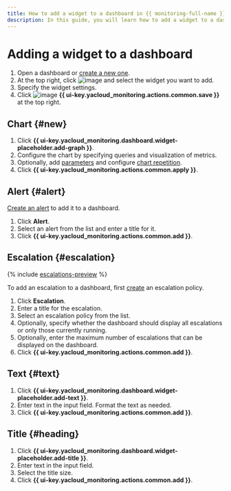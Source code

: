 ```yaml
---
title: How to add a widget to a dashboard in {{ monitoring-full-name }}
description: In this guide, you will learn how to add a widget to a dashboard in {{ monitoring-name }}.
---
```


# Adding a widget to a dashboard

1. Open a dashboard or [create a new one](create.md).
1. At the top right, click ![image](../../../_assets/console-icons/plus.svg) and select the widget you want to add.
1. Specify the widget settings.
1. Click ![image](../../../_assets/console-icons/floppy-disk.svg) **{{ ui-key.yacloud_monitoring.actions.common.save }}** at the top right.

## Chart {#new}

1. Click **{{ ui-key.yacloud_monitoring.dashboard.widget-placeholder.add-graph }}**.
1. Configure the chart by specifying queries and visualization of metrics.
1. Optionally, add [parameters](add-parameters.md) and configure [chart repetition](add-parameters.md#repeated-graphs).
1. Click **{{ ui-key.yacloud_monitoring.actions.common.apply }}**.

## Alert {#alert}

[Create an alert](../alert/create-alert.md) to add it to a dashboard.

1. Click **Alert**.
1. Select an alert from the list and enter a title for it.
1. Click **{{ ui-key.yacloud_monitoring.actions.common.add }}**.

## Escalation {#escalation}

{% include [escalations-preview](../../../_includes/monitoring/escalations-preview.md) %}

To add an escalation to a dashboard, first [create](../alert/create-escalation.md) an escalation policy.

1. Click **Escalation**.
1. Enter a title for the escalation.
1. Select an escalation policy from the list.
1. Optionally, specify whether the dashboard should display all escalations or only those currently running.
1. Optionally, enter the maximum number of escalations that can be displayed on the dashboard.
1. Click **{{ ui-key.yacloud_monitoring.actions.common.add }}**.

## Text {#text}

1. Click **{{ ui-key.yacloud_monitoring.dashboard.widget-placeholder.add-text }}**.
1. Enter text in the input field. Format the text as needed.
1. Click **{{ ui-key.yacloud_monitoring.actions.common.add }}**.

## Title {#heading}

1. Click **{{ ui-key.yacloud_monitoring.dashboard.widget-placeholder.add-title }}**.
1. Enter text in the input field.
1. Select the title size.
1. Click **{{ ui-key.yacloud_monitoring.actions.common.add }}**.